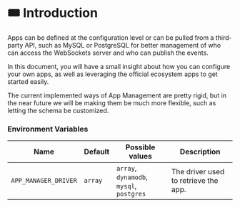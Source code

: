 # 🎟 Introduction

Apps can be defined at the configuration level or can be pulled from a third-party API, such as MySQL or PostgreSQL for better management of who can access the WebSockets server and who can publish the events.

In this document, you will have a small insight about how you can configure your own apps, as well as leveraging the official ecosystem apps to get started easily.

The current implemented ways of App Management are pretty rigid, but in the near future we will be making them be much more flexible, such as letting the schema be customized.

### Environment Variables

| Name                 | Default | Possible values                          | Description                          |
| -------------------- | ------- | ---------------------------------------- | ------------------------------------ |
| `APP_MANAGER_DRIVER` | `array` | `array`, `dynamodb`, `mysql`, `postgres` | The driver used to retrieve the app. |
